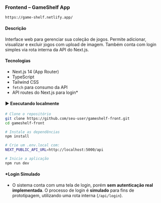### **Frontend – GameShelf App**

`https://game-shelf.netlify.app/`

####  Descrição
Interface web para gerenciar sua coleção de jogos. Permite adicionar, visualizar e excluir jogos com upload de imagem. Também conta com login simples via rota interna da API do Next.js.

#### Tecnologias
- Next.js 14 (App Router)
- TypeScript
- Tailwind CSS
- `fetch` para consumo da API
- API routes do Next.js para login*

#### ▶️ Executando localmente

```bash
# Clone o repositório
git clone https://github.com/seu-user/gameshelf-front.git
cd gameshelf-front

# Instale as dependências
npm install

# Crie um .env.local com:
NEXT_PUBLIC_API_URL=http://localhost:5000/api

# Inicie a aplicação
npm run dev
```

#### *Login Simulado
- O sistema conta com uma tela de login, porém **sem autenticação real implementada**. O processo de login é **simulado** para fins de prototipagem, utilizando uma rota interna (`/api/login`).
